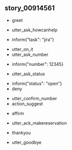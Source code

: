 ## story_00914561
* greet
 - utter_ask_howcanhelp
* inform{"task": "jira"}
 - utter_on_it
 - utter_ask_number
* inform{"number": 12345}
 - utter_ask_status
* inform{"status": "open"}
* deny
 - utter_confirm_number
 - action_suggest
* affirm
 - utter_ack_makereservation
* thankyou
 - utter_goodbye